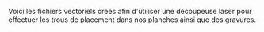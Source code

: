 Voici les fichiers vectoriels créés afin d'utiliser une découpeuse laser pour effectuer les trous de placement dans nos planches ainsi que des gravures.
